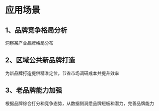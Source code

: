 # 应用场景

## 1、品牌竞争格局分析
洞察某产业品牌格局分布
## 2、区域公共新品牌打造
为新品牌打造提供精准定位，节省市场调研成本并提升效率
## 3、老品牌能力加强
根据品牌综合打分和竞争态势，从数据侧洞悉品牌短板和潜力，完善品牌能力


